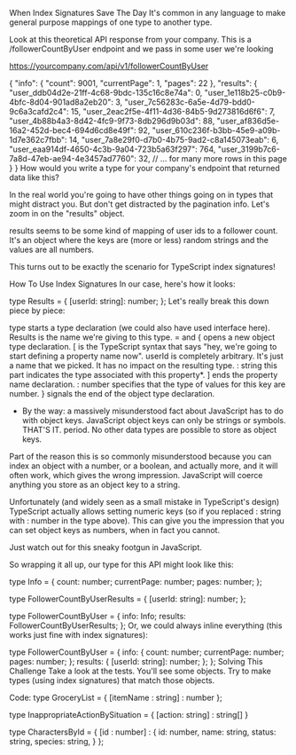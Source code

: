 When Index Signatures Save The Day
It's common in any language to make general purpose mappings of one type to another type.

Look at this theoretical API response from your company. This is a /followerCountByUser endpoint and we pass in some user we're looking


https://yourcompany.com/api/v1/followerCountByUser

{
  "info": {
    "count": 9001,
    "currentPage": 1,
    "pages": 22
  },
  "results": {
    "user_ddb04d2e-21ff-4c68-9bdc-135c16c8e74a": 0,
    "user_1e118b25-c0b9-4bfc-8d04-901ad8a2eb20": 3,
    "user_7c56283c-6a5e-4d79-bdd0-9c6a3cafd2c4": 15,
    "user_2eac2f5e-4f11-4d36-84b5-9d273816d6f6": 7,
    "user_4b88b4a3-8d42-4fc9-9f73-8db296d9b03d": 88,
    "user_af836d5e-16a2-452d-bec4-694d6cd8e49f": 92,
    "user_610c236f-b3bb-45e9-a09b-1d7e362c7fbb": 14,
    "user_7a8e29f0-d7b0-4b75-9ad2-c8a145073eab": 6,
    "user_eaa914df-4650-4c3b-9a04-723b5a63f297": 764,
    "user_3199b7c6-7a8d-47eb-ae94-4e3457ad7760": 32,
    // ... for many more rows in this page
  }
}
How would you write a type for your company's endpoint that returned data like this?

In the real world you're going to have other things going on in types that might distract you. But don't get distracted by the pagination info. Let's zoom in on the "results" object.

results seems to be some kind of mapping of user ids to a follower count. It's an object where the keys are (more or less) random strings and the values are all numbers.

This turns out to be exactly the scenario for TypeScript index signatures!

How To Use Index Signatures
In our case, here's how it looks:


type Results = {
  [userId: string]: number;
};
Let's really break this down piece by piece:

type starts a type declaration (we could also have used interface here).
Results is the name we're giving to this type.
= and { opens a new object type declaration.
[ is the TypeScript syntax that says "hey, we're going to start defining a property name now".
userId is completely arbitrary. It's just a name that we picked. It has no impact on the resulting type.
: string this part indicates the type associated with this property*.
] ends the property name declaration.
: number specifies that the type of values for this key are number.
} signals the end of the object type declaration.
* By the way: a massively misunderstood fact about JavaScript has to do with object keys. JavaScript object keys can only be strings or symbols. THAT'S IT. period. No other data types are possible to store as object keys.

Part of the reason this is so commonly misunderstood because you can index an object with a number, or a boolean, and actually more, and it will often work, which gives the wrong impression. JavaScript will coerce anything you store as an object key to a string.

Unfortunately (and widely seen as a small mistake in TypeScript's design) TypeScript actually allows setting numeric keys (so if you replaced : string with : number in the type above). This can give you the impression that you can set object keys as numbers, when in fact you cannot.

Just watch out for this sneaky footgun in JavaScript.

So wrapping it all up, our type for this API might look like this:


type Info = {
  count: number;
  currentPage: number;
  pages: number;
};

type FollowerCountByUserResults = {
  [userId: string]: number;
};

type FollowerCountByUser = {
  info: Info;
  results: FollowerCountByUserResults;
};
Or, we could always inline everything (this works just fine with index signatures):


type FollowerCountByUser = {
  info: {
    count: number;
    currentPage: number;
    pages: number;
  };
  results: {
    [userId: string]: number;
  };
};
Solving This Challenge
Take a look at the tests. You'll see some objects. Try to make types (using index signatures) that match those objects.

Code:
type GroceryList = {
	[itemName : string] : number
};

type InappropriateActionBySituation = {
	[action: string] : string[] 
}

type CharactersById = {
	[id : number] : {
		id: number,
		name: string,
		status: string,
		species: string,
	}
};